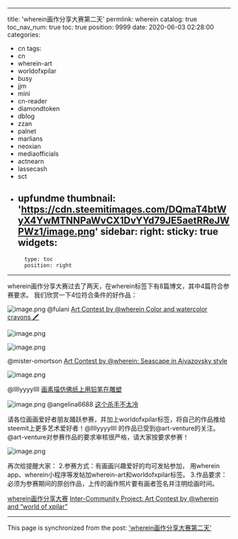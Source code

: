 
---
title: 'wherein画作分享大赛第二天'
permlink: wherein
catalog: true
toc_nav_num: true
toc: true
position: 9999
date: 2020-06-03 02:28:00
categories:
- cn
tags:
- cn
- wherein-art
- worldofxpilar
- busy
- jjm
- mini
- cn-reader
- diamondtoken
- dblog
- zzan
- palnet
- marlians
- neoxian
- mediaofficials
- actnearn
- lassecash
- sct
- upfundme
thumbnail: 'https://cdn.steemitimages.com/DQmaT4btWyX4YwMTNNPaWvCX1DvYYd79JE5aetRReJWPWz1/image.png'
sidebar:
    right:
        sticky: true
widgets:
    -
        type: toc
        position: right
---


wherein画作分享大赛过去了两天，在wherein标签下有8篇博文，其中4篇符合参赛要求。
我们欣赏一下4位符合条件的好作品：

![image.png](https://cdn.steemitimages.com/DQmaT4btWyX4YwMTNNPaWvCX1DvYYd79JE5aetRReJWPWz1/image.png)
@fulani  [Art Contest by @wherein Color and watercolor crayons 🖍️](https://steem.buzz/hive-185836/@fulani/art-contest-by-wherein-color-and-watercolor-crayons)

![image.png](https://cdn.steemitimages.com/DQmbcWHbY5z239JgM1iQ2c91Vqb9dsq3rxaY5dHqNKPLUQA/image.png)


![image.png](https://cdn.steemitimages.com/DQmbEEec5nFk3UjBtqUiF7jY5cS42QqFwZiyBWLn5otqfc8/image.png)

@mister-omortson  [Art Contest by @wherein: Seascape in Aivazovsky style](https://steem.buzz/hive-185836/@mister-omortson/art-contest-by-wherein-seascape-in-aivazovsky-style)






![image.png](https://cdn.steemitimages.com/DQmYJ156NnpRCxQLRZRqDC2VMdv4cvViGWb4wq16FoXYqmn/image.png)

@llllyyyyllll  [画素描仿佛纸上用铅笔在雕塑](https://steem.buzz/wherein/@llllyyyyllll/20200601t040413690z)



![image.png](https://cdn.steemitimages.com/DQmRe1kvyvTEKSBtLzmvzhxTVNWNNfKiMhMAAUVUWZL8tnC/image.png)
@angelina6688    [这个杀手不太冷](https://steem.buzz/wherein/@angelina6688/wherein-1590970405430)


请各位画画爱好者朋友踊跃参赛，并加上worldofxpilar标签，将自己的作品推给steemit上更多艺术爱好者！@llllyyyyllll 的作品已受到@art-venture的关注。
@art-venture对参赛作品的要求审核很严格，请大家按要求参赛！


![image.png](https://cdn.steemitimages.com/DQmZHvK8W1aKfLThZR15KiwbXmMAChCGbZM7qrxiPueJcXR/image.png)


再次给提醒大家：
2.参赛方式：有画画兴趣爱好的均可发帖参加， 用wherein app、wherein小程序等发帖加wherein-art和worldofxpilar标签。
3.作品要求：必须为参赛期间的原创作品，上传的画作照片要有画者签名并注明绘画时间。



[wherein画作分享大赛](https://steem.buzz/hive-180932/@m18207319997/wherein-the-drawing-and-painting-artwork-contest-of-wherein)
[Inter-Community Project: Art Contest by @wherein and “world of xpilar”](https://steem.buzz/hive-185836/@art-venture/inter-community-project-art-contest-by-wherein-and-world-of-xpilar)

- - -

This page is synchronized from the post: ['wherein画作分享大赛第二天'](https://steemit.com/@m18207319997/wherein)
